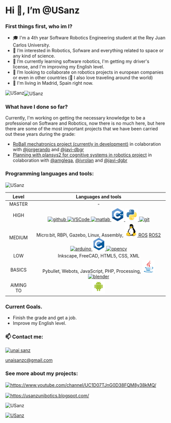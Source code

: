 # Hi 👋, I’m @USanz

### First things first, who im I?

- 🎓 I'm a 4th year Software Robotics Engineering student at the Rey Juan Carlos University.
- 👀 I’m interested in Robotics, Sofware and everything related to space or any kind of science.
- 🌱 I’m currently learning software robotics, I'm getting my driver's license, and I'm improving my English level.
- 💞️ I’m looking to collaborate on robotics projects in european companies or even in other countries (🤫 I also love traveling around the world)
- 📌 I'm living in Madrid, Spain right now.


<p><img align="left" src="https://github-readme-stats.vercel.app/api?username=USanz&count_private=true&theme=radical&show_icons=true" alt="USanz" /></p>

<p><img align="center" src="https://github-readme-streak-stats.herokuapp.com/?user=USanz&&theme=radical" alt="USanz" /></p>


<p align="left">

### What have I done so far?

Currently, I'm working on getting the necessary knowledge to be a professional on Software and Robotics,
now there is no much here, but here there are some of the most important projects that we have been carried out these years during the grade:

 - [RoBall mechatronics project (currently in development)](https://github.com/USanz/Mecatronica-Proyecto) in colaboration with [@jorgerando](https://github.com/jorgerando) and [@javi-dbgr](https://github.com/javi-dbgr)
 - [Planning with plansys2 for cognitive systems in robotics project](https://github.com/USanz/plansys2-hospital-l4ros2) in colaboration with [@amglega](https://github.com/Amglega), [@ivrolan](https://github.com/ivrolan) and [@javi-dgbr](https://github.com/javi-dbgr)

### Programming languages and tools:

<p><img align="center" src="https://github-readme-stats.vercel.app/api/top-langs?username=USanz&theme=radical&show_icons=true&locale=en&layout=compact" alt="USanz" /></p>

<!---
master: -
high:   git, github, VSCode, C++, Matlab, Python
medium: Micro:bit, Arduino, RBPi, Gazebo, Linux, ROS, ROS2, Assembly, C, openCV
low:    Inkscape, FreeCAD, HTML5, CSS, XML
basics: Pybullet, Webots, Blender, JavaScript, PHP, Java, Processing
--->

 **Level** | **Languages and tools**
:--------:|:--------:
MASTER | - 
HIGH | <a href="https://www.github.com/" target="_blank" rel="noreferrer"> <img src="https://cdn-icons-png.flaticon.com/512/25/25231.png" alt="github" width="40" height="40"/> </a> <a href="https://code.visualstudio.com/" target="_blank" rel="noreferrer"> <img src="https://upload.wikimedia.org/wikipedia/commons/thumb/9/9a/Visual_Studio_Code_1.35_icon.svg/768px-Visual_Studio_Code_1.35_icon.svg.png?20210804221519" alt="VSCode" width="40" height="40"/> <a href="" target="_blank" rel="noreferrer"> <img src="https://upload.wikimedia.org/wikipedia/commons/2/21/Matlab_Logo.png" alt="matlab" width="40" height="40"/> </a> <a href="https://www.w3schools.com/cpp/" target="_blank" rel="noreferrer"> <img src="https://raw.githubusercontent.com/devicons/devicon/master/icons/cplusplus/cplusplus-original.svg" alt="cplusplus" width="40" height="40"/> </a> <a href="https://www.python.org" target="_blank" rel="noreferrer"> <img src="https://raw.githubusercontent.com/devicons/devicon/master/icons/python/python-original.svg" alt="python" width="40" height="40"/> </a> <a href="https://git-scm.com/" target="_blank" rel="noreferrer"> <img src="https://www.vectorlogo.zone/logos/git-scm/git-scm-icon.svg" alt="git" width="40" height="40"/> </a>
MEDIUM | Micro:bit, RBPi, Gazebo, Linux, Assembly, <a href="https://www.linux.org/" target="_blank" rel="noreferrer"> <img src="https://raw.githubusercontent.com/devicons/devicon/master/icons/linux/linux-original.svg" alt="linux" width="40" height="40"/> </a> [ROS](https://ros.org)  [ROS2](https://docs.ros.org/en/foxy/index.html) <a href="https://www.arduino.cc/" target="_blank" rel="noreferrer"> <img src="https://cdn.worldvectorlogo.com/logos/arduino-1.svg" alt="arduino" width="40" height="40"/> </a> <a href="https://www.cprogramming.com/" target="_blank" rel="noreferrer"> <img src="https://raw.githubusercontent.com/devicons/devicon/master/icons/c/c-original.svg" alt="c" width="40" height="40"/> <a href="https://opencv.org/" target="_blank" rel="noreferrer"> <img src="https://www.vectorlogo.zone/logos/opencv/opencv-icon.svg" alt="opencv" width="40" height="40"/> </a>
LOW | Inkscape, FreeCAD, HTML5, CSS, XML
BASICS | Pybullet, Webots, JavaScript, PHP, Processing, <a href="https://www.java.com" target="_blank" rel="noreferrer"> <img src="https://raw.githubusercontent.com/devicons/devicon/master/icons/java/java-original.svg" alt="java" width="40" height="40"/> </a> <a href="https://www.blender.org/" target="_blank" rel="noreferrer"> <img src="https://download.blender.org/branding/community/blender_community_badge_white.svg" alt="blender" width="40" height="40"/>
AIMING TO | </a> <a href="https://developer.android.com" target="_blank" rel="noreferrer"> <img src="https://raw.githubusercontent.com/devicons/devicon/master/icons/android/android-original-wordmark.svg" alt="android" width="40" height="40"/>
  </p>


### Current Goals.

 - Finish the grade and get a job.
 - Improve my English level.

### 📫 Contact me:

  <a href="https://www.linkedin.com/in/unai-sanz-conejo-274139252/" target="blank"><img align="center" src="https://raw.githubusercontent.com/rahuldkjain/github-profile-readme-generator/master/src/images/icons/Social/linked-in-alt.svg" alt="unai sanz" height="60" width="60" /></a>

  unaisanzc@gmail.com

<p/>

<p align="left">

### See more about my projects:
  
<!---
<a href="" target="blank"><img align="center" src="https://raw.githubusercontent.com/rahuldkjain/github-profile-readme-generator/master/src/images/icons/Social/twitter.svg" alt="juancams98" height="60" width="60" /></a> 
--->
<a href="https://www.youtube.com/channel/UC1D07TJnG0D38FQM8y38kMQ/" target="blank"><img align="center" src="https://raw.githubusercontent.com/rahuldkjain/github-profile-readme-generator/master/src/images/icons/Social/youtube.svg" alt="https://www.youtube.com/channel/UC1D07TJnG0D38FQM8y38kMQ/" height="40" width="40" /></a>
<!---
<a href="" target="blank"><img align="center" src="https://raw.githubusercontent.com/rahuldkjain/github-profile-readme-generator/master/src/images/icons/Social/instagram.svg" alt="juancams98" height="60" width="60" /></a>
--->
<a href="https://usanzunibotics.blogspot.com/" target="blank"><img align="center" src="https://raw.githubusercontent.com/rahuldkjain/github-profile-readme-generator/master/src/images/icons/Social/blogger.svg" alt="https://usanzunibotics.blogspot.com/" height="40" width="40" /></a>


</p>
  
<p align="left"> <img src="https://komarev.com/ghpvc/?username=USanz&label=Profile%20views&color=0e75b6&style=flat" alt="USanz"/> </p>

<p align="left"> <a href="https://github.com/ryo-ma/github-profile-trophy"><img src="https://github-profile-trophy.vercel.app/?username=USanz&theme=dark_lover&column=-1&margin-w=5&no-bg=true" alt="USanz" /></a> </p>



<!---
USanz/USanz is a ✨ special ✨ repository because its `README.md` (this file) appears on your GitHub profile.
You can click the Preview link to take a look at your changes.
--->
